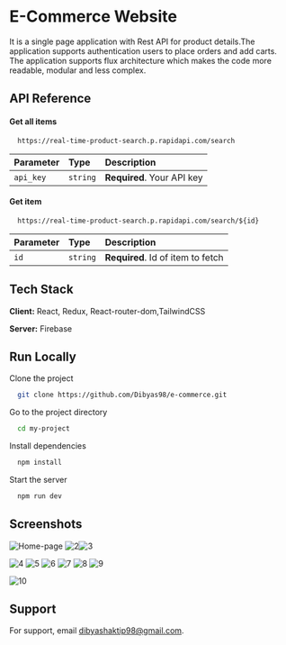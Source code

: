 
# E-Commerce Website

It is a single page application with Rest API for product details.The application supports authentication users to place orders and add carts. The application supports flux architecture which makes the code more readable, modular and less complex.




## API Reference

#### Get all items

```http
  https://real-time-product-search.p.rapidapi.com/search
```

| Parameter | Type     | Description                |
| :-------- | :------- | :------------------------- |
| `api_key` | `string` | **Required**. Your API key |

#### Get item

```http
  https://real-time-product-search.p.rapidapi.com/search/${id}
```

| Parameter | Type     | Description                       |
| :-------- | :------- | :-------------------------------- |
| `id`      | `string` | **Required**. Id of item to fetch |




## Tech Stack

**Client:** React, Redux, React-router-dom,TailwindCSS

**Server:** Firebase


## Run Locally

Clone the project

```bash
  git clone https://github.com/Dibyas98/e-commerce.git
```

Go to the project directory

```bash
  cd my-project
```

Install dependencies

```bash
  npm install
```

Start the server

```bash
  npm run dev
```


## Screenshots

![Home-page](https://github.com/Dibyas98/e-commerce/assets/125633895/56f47dc9-10ae-4e13-a94c-3d3c3a761f37)
![2](https://github.com/Dibyas98/e-commerce/assets/125633895/f1171dcb-dc88-416a-9da4-3c59bb34fe64)![3](https://github.com/Dibyas98/e-commerce/assets/125633895/9b1f8eca-8bfb-4c6b-8996-d1231575cf2b)

![4](https://github.com/Dibyas98/e-commerce/assets/125633895/c7e8aafa-b538-4fa8-a491-02100be4f4a4)
![5](https://github.com/Dibyas98/e-commerce/assets/125633895/da7ad1c7-17d6-4701-9e4d-e06b29c37ea2)
![6](https://github.com/Dibyas98/e-commerce/assets/125633895/407f3548-0f8d-4fcb-8f69-097ab8d8a1db)
![7](https://github.com/Dibyas98/e-commerce/assets/125633895/8be2b7b4-a990-48ef-a6ab-16175d2e2765)
![8](https://github.com/Dibyas98/e-commerce/assets/125633895/a6cc08eb-60ea-40f3-9094-4b335d66ca5d)
![9](https://github.com/Dibyas98/e-commerce/assets/125633895/1a2dbd95-4c4e-40d5-8835-6fd798a866ef)




![10](https://github.com/Dibyas98/e-commerce/assets/125633895/f514ad07-fff2-4b8c-97e9-c7347863135d)



## Support

For support, email dibyashaktip98@gmail.com.


